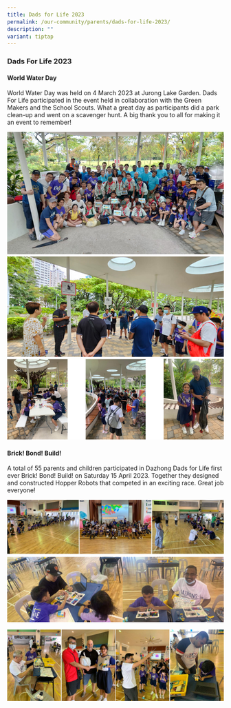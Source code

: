```yaml
---
title: Dads for Life 2023
permalink: /our-community/parents/dads-for-life-2023/
description: ""
variant: tiptap
---
```

### Dads For Life 2023


#### World Water Day

World Water Day was held on 4 March 2023 at Jurong Lake Garden. Dads For Life participated in the event held in collaboration with the Green Makers and the School Scouts. What a great day as participants did a park clean-up and went on a scavenger hunt. A big thank you to all for making it an event to remember!

![](/images/World%20Water%20Day%20DFL.jpg)

#### Brick! Bond! Build!

A total of 55 parents and children participated in Dazhong Dads for Life first ever Brick! Bond! Build! on Saturday 15 April 2023. Together they designed and constructed Hopper Robots that competed in an exciting race. Great job everyone!

![](/images/dfl_bbb_02.jpg)

![](/images/dfl_bbb_01.jpg)